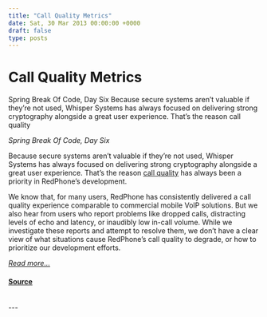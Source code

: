 ```yaml
---
title: "Call Quality Metrics"
date: Sat, 30 Mar 2013 00:00:00 +0000
draft: false
type: posts
---
```

# Call Quality Metrics





 Spring Break Of Code, Day Six Because secure systems aren’t valuable if they’re not used, Whisper Systems has always focused on delivering strong cryptography alongside a great user experience. That’s the reason call quality

_Spring Break Of Code, Day Six_

Because secure systems aren’t valuable if they’re not used, Whisper Systems has always focused on delivering strong cryptography alongside a great user experience. That’s the reason [call quality](http://www.whispersystems.org/blog/client-side-audio-quality) has always been a priority in RedPhone’s development.

We know that, for many users, RedPhone has consistently delivered a call quality experience comparable to commercial mobile VoIP solutions. But we also hear from users who report problems like dropped calls, distracting levels of echo and latency, or inaudibly low in-call volume. While we investigate these reports and attempt to resolve them, we don’t have a clear view of what situations cause RedPhone’s call quality to degrade, or how to prioritize our development efforts.

[_Read more..._](https://signal.org/blog/call-quality-metrics/)

#### [Source](https://signal.org/blog/call-quality-metrics/)

<br/>
---
